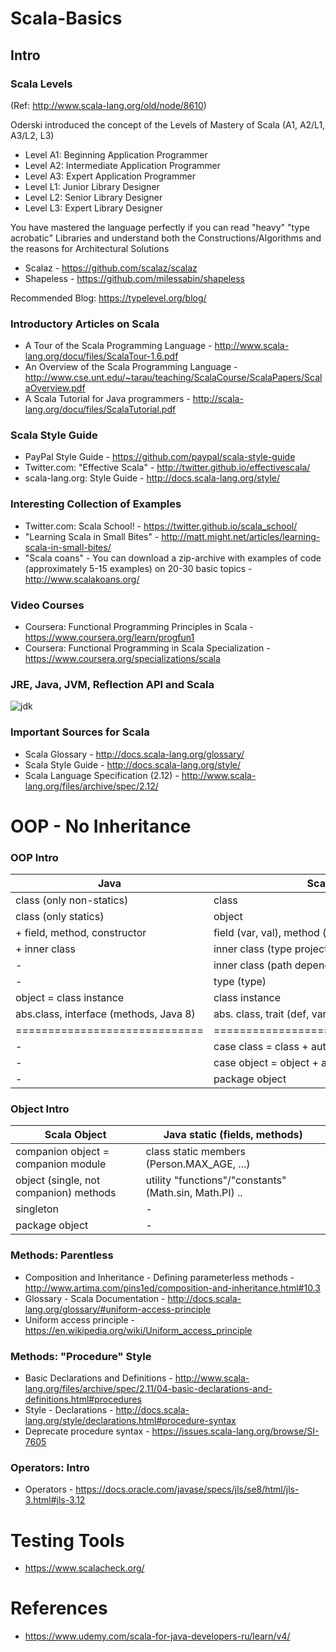 # Scala-Basics

## Intro

### Scala Levels 
(Ref: http://www.scala-lang.org/old/node/8610)

Oderski introduced the concept of the Levels of Mastery of Scala (A1, A2/L1, A3/L2, L3) 
- Level A1: Beginning Application Programmer
- Level A2: Intermediate Application Programmer
- Level A3: Expert Application Programmer
- Level L1: Junior Library Designer
- Level L2: Senior Library Designer
- Level L3: Expert Library Designer

You have mastered the language perfectly if you can read "heavy" "type acrobatic" Libraries and understand both the Constructions/Algorithms and the reasons for Architectural Solutions
- Scalaz    - https://github.com/scalaz/scalaz
- Shapeless - https://github.com/milessabin/shapeless 

Recommended Blog: https://typelevel.org/blog/

### Introductory Articles on Scala
- A Tour of the Scala Programming Language - http://www.scala-lang.org/docu/files/ScalaTour-1.6.pdf
- An Overview of the Scala Programming Language - http://www.cse.unt.edu/~tarau/teaching/ScalaCourse/ScalaPapers/ScalaOverview.pdf
- A Scala Tutorial for Java programmers - http://scala-lang.org/docu/files/ScalaTutorial.pdf

### Scala Style Guide
- PayPal Style Guide - https://github.com/paypal/scala-style-guide
- Twitter.com: "Effective Scala" - http://twitter.github.io/effectivescala/
- scala-lang.org: Style Guide - http://docs.scala-lang.org/style/

### Interesting Collection of Examples
- Twitter.com: Scala School! - https://twitter.github.io/scala_school/
- "Learning Scala in Small Bites" - http://matt.might.net/articles/learning-scala-in-small-bites/
- "Scala coans" - You can download a zip-archive with examples of code (approximately 5-15 examples) on 20-30 basic topics - http://www.scalakoans.org/

### Video Courses
- Coursera: Functional Programming Principles in Scala - https://www.coursera.org/learn/progfun1
- Coursera: Functional Programming in Scala Specialization - https://www.coursera.org/specializations/scala

### JRE, Java, JVM, Reflection API and Scala

![jdk](
https://lh3.googleusercontent.com/h57LTjY5qb0bywx4TLmZRxo767teqktTzyKWENsZxnrC_J-E1dzRw-fk_q2RQPHxQsY5acbeH5p7Vxopl-sb1jZ2zzSxd5LY-kFJ0Hmc1G3LVd-kEFeOW1GepseQUmUUMWsxLNrHwtNYAmeE-i47yF0n9TOMbrNcYowiqQtwzP32ezcchsLfThZ2TgjfGvzwG7J13SnQdy70A0xykv5juEU7lkNFD-YIVKKJ8AyBziCkNj29WbmP1SeVw9r08S-7Ujr9AHX_V0UK7Q6QycFNgGKghpSsC5iXGYOwJFAtTGO3M2UMdr6I8FvGWfesoDhjCsYXzcp39fdbcgJ07Mo4mTv1dwhbnmiY8OB3qPrtseAaEbHz1I4dbu-w5t0HrejQQKa6TjoJ6wuZG3EdO0jodXB2CDPXj44qqaa1iDzG2PaCoy6jPFSr5xd9ApQPNS21MGakdwJqXnXVg7xCq9NTn7vryp7kyuJvIBmxwncjjcdH_5-zG6-jul40r3Y24EyYVcKMI0BjvpzfbHNcL0HqQiq0_rsUxhwCbBU79E4qhl1MCQnYQaZMpGvWHN63CWTF=w2884-h1458
)

### Important Sources for Scala
- Scala Glossary - http://docs.scala-lang.org/glossary/
- Scala Style Guide - http://docs.scala-lang.org/style/
- Scala Language Specification (2.12) - http://www.scala-lang.org/files/archive/spec/2.12/ 

# OOP - No Inheritance

### OOP Intro
| Java                                  | Scala                                                  |  
|---------------------------------------|--------------------------------------------------------|
| class (only non-statics)              | class                                                  |
| class (only statics)                  | object                                                 |
| + field, method, constructor          | field (var, val), method (def), constructor            | 
|	+ inner class 					              | inner class (type projection)                          |
|	-								                      | inner class (path dependent)                           |
|	- 								                    | type (type)                                            |
| object = class instance				        | class instance                                         |
| abs.class, interface (methods, Java 8)| abs. class, trait (def, var, constructor)              |
|=============================|=================================|
|	-								                      | case class  = class  + auto-generated code             |
|	-								                      | case object = object + auto-generated code             |
|	-								                      | package object                                         |

### Object Intro
| Scala Object                          | Java static (fields, methods)                          |  
|---------------------------------------|--------------------------------------------------------|
| companion object = companion module   | class static members    (Person.MAX_AGE, ...)          |
| object (single, not companion) methods| utility "functions"/"constants" (Math.sin, Math.PI) .. |
| singleton                             | -                                                      |
| package object                        | -                                                      |

### Methods: Parentless

- Composition and Inheritance - Defining parameterless methods - http://www.artima.com/pins1ed/composition-and-inheritance.html#10.3
- Glossary - Scala Documentation - http://docs.scala-lang.org/glossary/#uniform-access-principle
- Uniform access principle - https://en.wikipedia.org/wiki/Uniform_access_principle

### Methods: "Procedure" Style
- Basic Declarations and Definitions - http://www.scala-lang.org/files/archive/spec/2.11/04-basic-declarations-and-definitions.html#procedures
- Style - Declarations - http://docs.scala-lang.org/style/declarations.html#procedure-syntax
- Deprecate procedure syntax - https://issues.scala-lang.org/browse/SI-7605

### Operators: Intro
- Operators - https://docs.oracle.com/javase/specs/jls/se8/html/jls-3.html#jls-3.12

# Testing Tools
- https://www.scalacheck.org/

# References 
- https://www.udemy.com/scala-for-java-developers-ru/learn/v4/
